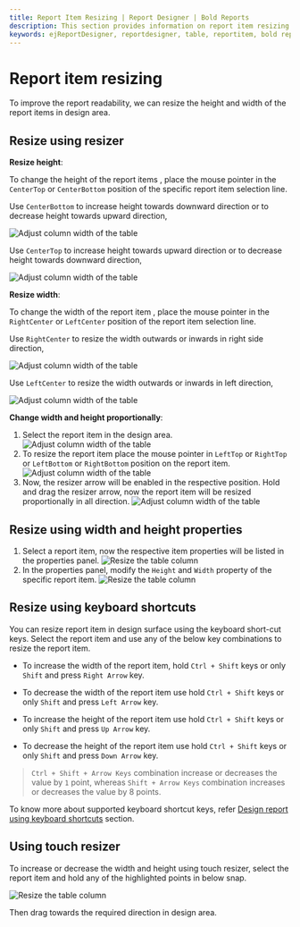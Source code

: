 ```yaml
---
title: Report Item Resizing | Report Designer | Bold Reports
description: This section provides information on report item resizing in design area to improve the data presentation in Web Report Designer.
keywords: ejReportDesigner, reportdesigner, table, reportitem, bold reports, documentation, help, ej, user guide, demo, samples, bold reports, bold reporting
---
```


# Report item resizing

To improve the report readability, we can resize the height and width of the report items in design area.

## Resize using resizer

**Resize height**:

To change the height of the report items , place the mouse pointer in the `CenterTop` or `CenterBottom` position of the specific report item selection line.

Use `CenterBottom` to increase height towards downward direction or to decrease height towards upward direction,

![Adjust column width of the table](/static/assets/on-premise/images/report-designer/compose-report/design-surface/report-item-resizing/resize-vertically-downwards.png)

Use `CenterTop` to increase height towards upward direction or to decrease height towards downward direction,

![Adjust column width of the table](/static/assets/on-premise/images/report-designer/compose-report/design-surface/report-item-resizing/resize-vertically-upwards.png)

**Resize width**:

To change the width of the report item , place the mouse pointer in the `RightCenter` or `LeftCenter` position of the report item selection line.

Use `RightCenter` to resize the width outwards or inwards in right side direction,

![Adjust column width of the table](/static/assets/on-premise/images/report-designer/compose-report/design-surface/report-item-resizing/resize-right-center.png)

Use `LeftCenter` to resize the width outwards or inwards in left direction,

![Adjust column width of the table](/static/assets/on-premise/images/report-designer/compose-report/design-surface/report-item-resizing/resize-left-center.png)

**Change width and height proportionally**:

1. Select the report item in the design area.
![Adjust column width of the table](/static/assets/on-premise/images/report-designer/compose-report/design-surface/report-item-resizing/select-report-item-to-resize.png)
2. To resize the report item place the mouse pointer in `LeftTop` or `RightTop` or `LeftBottom` or `RightBottom` position on the report item.
![Adjust column width of the table](/static/assets/on-premise/images/report-designer/compose-report/design-surface/report-item-resizing/resize-proportionally.png)
3. Now, the resizer arrow will be enabled in the respective position. Hold and drag the resizer arrow, now the report item will be resized proportionally in all direction.
![Adjust column width of the table](/static/assets/on-premise/images/report-designer/compose-report/design-surface/report-item-resizing/over-all-resize-ouput.png)

## Resize using width and height properties

1. Select a report item, now the respective item properties will be listed in the properties panel.
![Resize the table column](/static/assets/on-premise/images/report-designer/compose-report/design-surface/report-item-resizing/select-report-item-to-resize.png)
2. In the properties panel, modify the `Height` and `Width` property of the specific report item.
![Resize the table column](/static/assets/on-premise/images/report-designer/compose-report/design-surface/report-item-resizing/width-and-height-properties.png)

## Resize using keyboard shortcuts

You can resize report item in design surface using the keyboard short-cut keys. Select the report item and use any of the below key combinations to resize the report item.

* To increase the width of the report item, hold `Ctrl + Shift` keys or only `Shift` and press `Right Arrow` key.

* To decrease the width of the report item use hold `Ctrl + Shift` keys or only `Shift` and press `Left Arrow` key.

* To increase the height of the report item use hold `Ctrl + Shift` keys or only `Shift` and press `Up Arrow` key.

* To decrease the height of the report item use hold `Ctrl + Shift` keys or only `Shift` and press `Down Arrow` key.

> `Ctrl + Shift + Arrow Keys` combination increase or decreases the value by `1` point, whereas `Shift + Arrow Keys` combination increases or decreases the value by 8 points.

To know more about supported keyboard shortcut keys, refer [Design report using keyboard shortcuts](/report-designer/design-report-using-keyboard-shortcuts/) section.

## Using touch resizer

To increase or decrease the width and height using touch resizer, select the report item and hold any of the highlighted points in below snap.

![Resize the table column](/static/assets/on-premise/images/report-designer/compose-report/design-surface/report-item-resizing/touch-resizer.png)

Then drag towards the required direction in design area.